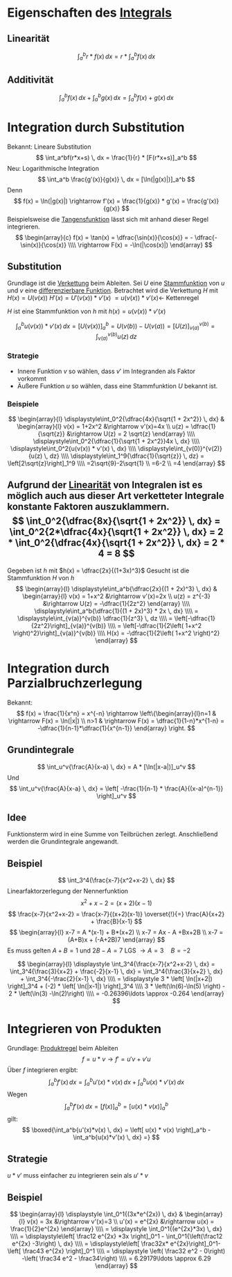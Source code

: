 # Eigenschaften des [Integrals](Integrale%20&%20Rotationskörper.md)
## Linearität
$$
\int_a^br*f(x) \, dx = r*\int_a^bf(x)\, dx
$$
## Additivität
$$
\int_a^bf(x) \, dx + \int_a^bg(x) \, dx = \int_a^bf(x)+g(x)\, dx
$$
# Integration durch Substitution
Bekannt: Lineare Substitution
$$
\int_a^bf(r*x+s) \, dx = \frac{1}{r} * [F(r*x+s)]_a^b 
$$
Neu: Logarithmische Integration
$$
\int_a^b \frac{g'(x)}{g(x)} \, dx = [\ln(|g(x)|)]_a^b
$$
Denn
$$
f(x) = \ln(|g(x)|) \rightarrow f'(x) = \frac{1}{g(x)} * g'(x) = \frac{g'(x)}{g(x)}
$$
Beispielsweise die [Tangensfunktion](Funktionen.md#Tangens) lässt sich mit anhand dieser Regel integrieren.
$$
\begin{array}{c}
f(x) = \tan(x) = \dfrac{\sin(x)}{\cos(x)} = - \dfrac{-\sin(x)}{\cos(x)} \\\\
\rightarrow F(x) = -\ln(|\cos(x)|)
\end{array}
$$
## Substitution
Grundlage ist die [Verkettung](Differentialrechnung.md#Kettenregel) beim Ableiten.
Sei $U$ eine [Stammfunktion](Integrale%20&%20Rotationskörper.md#Stammfunktion) von $u$ und $v$ eine [differenzierbare Funktion](Differentialrechnung.md#Ableitung).
Betrachtet wird die Verkettung $H$ mit $H(x) = U(v(x))$
$H'(x) = U'(v(x)) * v'(x)$
$= u(v(x)) * v'(x) \leftarrow$ Kettenregel

$H$ ist eine Stammfunktion von $h$ mit $h(x) = u(v(x)) * v'(x)$ 

$$
\int_a^b u(v(x)) * v'(x) \, dx = \left[ U(v(x)) \right]_a^b = U(v(b)) - U(v(a)) = \left[ U(z) \right]_{v(a)}^{v(b)} = \int_{v(a)}^{v(b)} u(z)  \, dz
$$
### Strategie
- Innere Funktion $v$ so wählen, dass $v'$ im Integranden als Faktor vorkommt
- Äußere Funktion $u$ so wählen, dass eine Stammfunktion $U$ bekannt ist.

### Beispiele
$$
\begin{array}{l}
\displaystyle\int_0^2{\dfrac{4x}{\sqrt{1 + 2x^2}} \, dx} 
& \begin{array}{l} 
v(x) = 1+2x^2 &\rightarrow v'(x)=4x \\
u(z) = \dfrac{1}{\sqrt{z}} &\rightarrow U(z) = 2 \sqrt{z}
\end{array}
\\\\
\displaystyle\int_0^2{\dfrac{1}{\sqrt{1 + 2x^2}}4x \, dx}
\\\\
\displaystyle\int_0^2{u(v(x)) * v'(x) \, dx} 
\\\\
\displaystyle\int_{v(0)}^{v(2)}{u(z) \, dz}
\\\\
\displaystyle\int_1^9{\dfrac{1}{\sqrt{z}} \, dz} = \left[2\sqrt{z}\right]_1^9 
\\\\
=2\sqrt{9}-2\sqrt{1} \\
=6-2 \\
=4
\end{array}
$$

Aufgrund der [Linearität](#Linearität) von Integralen ist es möglich auch aus dieser Art verketteter Integrale konstante Faktoren auszuklammern.
$$
\int_0^2{\dfrac{8x}{\sqrt{1 + 2x^2}} \, dx} = \int_0^2{2*\dfrac{4x}{\sqrt{1 + 2x^2}} \, dx} = 2 * \int_0^2{\dfrac{4x}{\sqrt{1 + 2x^2}} \, dx} = 2 * 4 = 8 
$$
---
Gegeben ist $h$ mit $h(x) = \dfrac{2x}{(1+3x)^3}$ 
Gesucht ist die Stammfunktion $H$ von $h$ 
$$
\begin{array}{l}
\displaystyle\int_a^b{\dfrac{2x}{(1 + 2x)^3} \, dx} 
& \begin{array}{l} 
v(x) = 1+x^2 &\rightarrow v'(x)=2x \\
u(z) = z^{-3} &\rightarrow U(z) = -\dfrac{1}{2z^2}
\end{array}
\\\\
\displaystyle\int_a^b{\dfrac{1}{(1 + 2x)^3} * 2x \, dx}
\\\\
= \displaystyle\int_{v(a)}^{v(b)} \dfrac{1}{z^3} \, dz
\\\\
= \left[-\dfrac{1}{2z^2}\right]_{v(a)}^{v(b)}
\\\\
= \left[-\dfrac{1}{2\left( 1+x^2 \right)^2}\right]_{v(a)}^{v(b)}
\\\\
H(x) = -\dfrac{1}{2\left( 1+x^2 \right)^2}
\end{array}
$$

# Integration durch Parzialbruchzerlegung
Bekannt:
$$
f(x) = \frac{1}{x^n} = x^{-n} \rightarrow \left\{\begin{array}{l}n=1 & \rightarrow F(x) = \ln(|x|) \\ n>1 & \rightarrow F(x) = \dfrac{1}{1-n}*x^{1-n} = -\dfrac{1}{n-1}*\dfrac{1}{x^{n-1}} 
\end{array} \right.
$$

## Grundintegrale
$$
\int_u^v{\frac{A}{x-a} \, dx} = A * [\ln(|x-a|)]_u^v
$$
Und
$$
\int_u^v{\frac{A}{x-a} \, dx} = \left[ -\frac{1}{n-1} * \frac{A}{(x-a)^{n-1}} \right]_u^v
$$

## Idee
Funktionsterm wird in eine Summe von Teilbrüchen zerlegt. Anschließend werden die Grundintegrale angewandt.

## Beispiel
$$
\int_3^4{\frac{x-7}{x^2+x-2} \, dx}
$$
Linearfaktorzerlegung der Nennerfunktion 
$$
x^2 + x - 2 = (x+2)(x-1)
$$
$$
\frac{x-7}{x^2+x-2} = \frac{x-7}{(x+2)(x-1)} \overset{!}{=} \frac{A}{x+2} + \frac{B}{x-1}
$$
$$
\begin{array}{l}
x-7 = A *(x-1) + B*(x+2) \\
x-7 = Ax - A +Bx+2B \\
x-7 = (A+B)x + (-A+2B)7
\end{array}
$$
Es muss gelten $A+B=1$ und $2B-A=7$ 
LGS $\rightarrow A=3 \quad B = -2$ 

$$
\begin{array}{l}
\displaystyle \int_3^4{\frac{x-7}{x^2+x-2} \, dx} = \int_3^4{\frac{3}{x+2} + \frac{-2}{x-1} \, dx} = \int_3^4{\frac{3}{x+2} \, dx} + \int_3^4{-\frac{2}{x-1} \, dx} 
\\\\
= \displaystyle 3 * \left[ \ln(|x+2|) \right]_3^4 + (-2) * \left[ \ln(|x-1|) \right]_3^4
\\\\
3 * \left(\ln(6)-\ln(5) \right) - 2 * \left(\ln(3) -\ln(2)\right) \\\\
= -0.26396\ldots \approx -0.264
\end{array}
$$

# Integrieren von Produkten
Grundlage:
[Produktregel](Differentialrechnung.md#Produktregel) beim Ableiten
$$
f = u * v \rightarrow f'= u'v + v'u
$$
Über $f$ integrieren ergibt:
$$
\int_a^b{f'(x) \, dx} = \int_a^b{u'(x)*v(x) \, dx} + \int_a^b{u(x)*v'(x) \, dx}
$$
Wegen
$$
\int_a^b{f'(x) \, dx} = \left[ f(x) \right]_a^b = \left[ u(x) * v(x) \right]_a^b
$$
gilt:
$$
\boxed{\int_a^b{u'(x)*v(x) \, dx} = \left[ u(x) * v(x) \right]_a^b - \int_a^b{u(x)*v'(x) \, dx} =}
$$
## Strategie
$u*v'$ muss einfacher zu integrieren sein als $u'*v$ 

## Beispiel
$$
\begin{array}{l}
\displaystyle \int_0^1{(3x*e^{2x}) \, dx} & \begin{array}{l} 
v(x) = 3x &\rightarrow v'(x)=3 \\
u'(x) = e^{2x} &\rightarrow u(x) = \frac{1}{2}e^{2x}
\end{array}
\\\\
= \displaystyle \int_0^1{(e^{2x}*3x) \, dx} 
\\\\
= \displaystyle\left[ \frac12 e^{2x} *3x \right]_0^1 - \int_0^1{\left(\frac12 e^{2x} -3\right) \, dx}
\\\\
= \displaystyle\left[ \frac32x* e^{2x}\right]_0^1-\left[ \frac43 e^{2x} \right]_0^1
\\\\
= \displaystyle \left( \frac32 e^2 - 0\right) -\left( \frac34 e^2 - \frac34\right)
\\\\
= 6.29179\ldots \approx 6.29
\end{array}
$$
